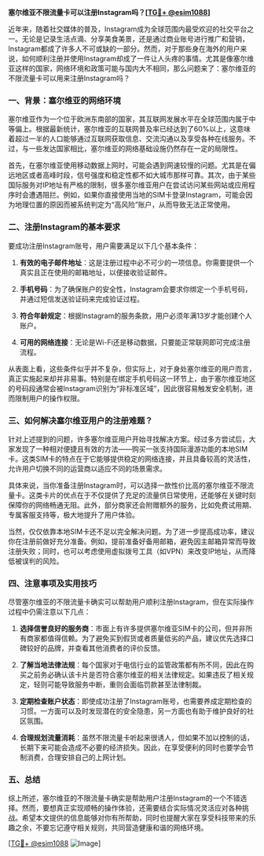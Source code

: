 **塞尔维亚不限流量卡可以注册Instagram吗？[[TG💪+ @esim1088](https://t.me/s/esim1088)]**

近年来，随着社交媒体的普及，Instagram成为全球范围内最受欢迎的社交平台之一。无论是记录生活点滴、分享美食美景，还是通过商业账号进行推广和营销，Instagram都成了许多人不可或缺的一部分。然而，对于那些身在海外的用户来说，如何顺利注册并使用Instagram却成了一件让人头疼的事情。尤其是像塞尔维亚这样的国家，网络环境和政策可能与国内大不相同，那么问题来了：塞尔维亚的不限流量卡可以用来注册Instagram吗？

### 一、背景：塞尔维亚的网络环境

塞尔维亚作为一个位于欧洲东南部的国家，其互联网发展水平在全球范围内属于中等偏上。根据最新统计，塞尔维亚的互联网普及率已经达到了60%以上，这意味着超过一半的人口能够通过互联网获取信息、交流沟通以及享受各种在线服务。不过，与一些发达国家相比，塞尔维亚的网络基础设施仍然存在一定的局限性。

首先，在塞尔维亚使用移动数据上网时，可能会遇到网速较慢的问题。尤其是在偏远地区或者高峰时段，信号强度和稳定性都不如大城市那样可靠。其次，由于某些国际服务对IP地址有严格的限制，很多塞尔维亚用户在尝试访问某些网站或应用程序时会遭遇阻拦。例如，如果你直接使用当地的SIM卡登录Instagram，可能会因为地理位置的原因而被系统判定为“高风险”账户，从而导致无法正常使用。

### 二、注册Instagram的基本要求

要成功注册Instagram账号，用户需要满足以下几个基本条件：

1. **有效的电子邮件地址**：这是注册过程中必不可少的一项信息。你需要提供一个真实且正在使用的邮箱地址，以便接收验证邮件。
   
2. **手机号码**：为了确保账户的安全性，Instagram会要求你绑定一个手机号码，并通过短信发送验证码来完成验证过程。

3. **符合年龄规定**：根据Instagram的服务条款，用户必须年满13岁才能创建个人账户。

4. **可用的网络连接**：无论是Wi-Fi还是移动数据，只要能正常联网即可完成注册流程。

从表面上看，这些条件似乎并不复杂，但实际上，对于身处塞尔维亚的用户而言，真正实施起来却并非易事。特别是在绑定手机号码这一环节上，由于塞尔维亚地区的号码段通常会被Instagram识别为“非标准区域”，因此很容易触发安全机制，进而限制用户的操作权限。

### 三、如何解决塞尔维亚用户的注册难题？

针对上述提到的问题，许多塞尔维亚用户开始寻找解决方案。经过多方尝试后，大家发现了一种相对便捷且有效的方法——购买一张支持国际漫游功能的本地SIM卡。这类SIM卡的特点在于它能够提供稳定的网络连接，并且具备较高的灵活性，允许用户切换不同的运营商以适应不同的场景需求。

具体来说，当你准备注册Instagram时，可以选择一款性价比高的塞尔维亚不限流量卡。这类卡片的优点在于不仅提供了充足的流量供日常使用，还能够在关键时刻保障你的网络畅通无阻。此外，部分商家还会附赠额外的服务，比如免费试用期、专属客服支持等，极大地提升了用户体验。

当然，仅仅依靠本地SIM卡还不足以完全解决问题。为了进一步提高成功率，建议你在注册前做好充分准备。例如，提前准备好备用邮箱，避免因主邮箱异常而导致注册失败；同时，也可以考虑使用虚拟拨号工具（如VPN）来改变IP地址，从而降低被误判的风险。

### 四、注意事项及实用技巧

尽管塞尔维亚的不限流量卡确实可以帮助用户顺利注册Instagram，但在实际操作过程中仍需注意以下几点：

1. **选择信誉良好的服务商**：市面上有许多提供塞尔维亚SIM卡的公司，但并非所有商家都值得信赖。为了避免买到假货或者质量低劣的产品，建议优先选择口碑较好的品牌，并查看其他消费者的评价反馈。

2. **了解当地法律法规**：每个国家对于电信行业的监管政策都有所不同，因此在购买之前务必确认该卡片是否符合塞尔维亚的相关法律规定。如果违反了相关规定，轻则可能导致服务中断，重则会面临罚款甚至法律制裁。

3. **定期检查账户状态**：即使成功注册了Instagram账号，也需要养成定期检查的习惯。一方面可以及时发现潜在的安全隐患，另一方面也有助于维护良好的社区氛围。

4. **合理规划流量消耗**：虽然不限流量卡听起来很诱人，但如果不加以控制的话，长期下来可能会造成不必要的经济损失。因此，在享受便利的同时也要学会节制消费，合理安排自己的上网计划。

### 五、总结

综上所述，塞尔维亚的不限流量卡确实是帮助用户注册Instagram的一个不错选择。然而，要想真正实现顺畅的操作体验，还需要结合实际情况灵活应对各种挑战。希望本文提供的信息能够对你有所帮助，同时也提醒大家在享受科技带来的乐趣之余，不要忘记遵守相关规则，共同营造健康和谐的网络环境。

[[TG💪+ @esim1088](https://t.me/s/esim1088) ![Image](https://i.postimg.cc/4NQfJmqS/Snipaste-2025-05-13-00-14-12.png)]